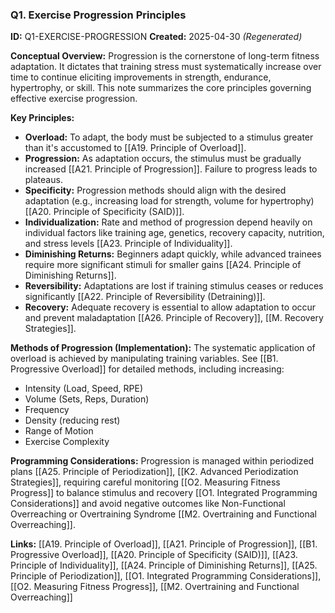 ### **Q1. Exercise Progression Principles**

**ID:** Q1-EXERCISE-PROGRESSION **Created:** 2025-04-30 _(Regenerated)_

**Conceptual Overview:** Progression is the cornerstone of long-term fitness adaptation. It dictates that training stress must systematically increase over time to continue eliciting improvements in strength, endurance, hypertrophy, or skill. This note summarizes the core principles governing effective exercise progression.

**Key Principles:**

- **Overload:** To adapt, the body must be subjected to a stimulus greater than it's accustomed to [[A19. Principle of Overload]].
- **Progression:** As adaptation occurs, the stimulus must be gradually increased [[A21. Principle of Progression]]. Failure to progress leads to plateaus.
- **Specificity:** Progression methods should align with the desired adaptation (e.g., increasing load for strength, volume for hypertrophy) [[A20. Principle of Specificity (SAID)]].
- **Individualization:** Rate and method of progression depend heavily on individual factors like training age, genetics, recovery capacity, nutrition, and stress levels [[A23. Principle of Individuality]].
- **Diminishing Returns:** Beginners adapt quickly, while advanced trainees require more significant stimuli for smaller gains [[A24. Principle of Diminishing Returns]].
- **Reversibility:** Adaptations are lost if training stimulus ceases or reduces significantly [[A22. Principle of Reversibility (Detraining)]].
- **Recovery:** Adequate recovery is essential to allow adaptation to occur and prevent maladaptation [[A26. Principle of Recovery]], [[M. Recovery Strategies]].

**Methods of Progression (Implementation):** The systematic application of overload is achieved by manipulating training variables. See [[B1. Progressive Overload]] for detailed methods, including increasing:

- Intensity (Load, Speed, RPE)
- Volume (Sets, Reps, Duration)
- Frequency
- Density (reducing rest)
- Range of Motion
- Exercise Complexity

**Programming Considerations:** Progression is managed within periodized plans [[A25. Principle of Periodization]], [[K2. Advanced Periodization Strategies]], requiring careful monitoring [[O2. Measuring Fitness Progress]] to balance stimulus and recovery [[O1. Integrated Programming Considerations]] and avoid negative outcomes like Non-Functional Overreaching or Overtraining Syndrome [[M2. Overtraining and Functional Overreaching]].

**Links:** [[A19. Principle of Overload]], [[A21. Principle of Progression]], [[B1. Progressive Overload]], [[A20. Principle of Specificity (SAID)]], [[A23. Principle of Individuality]], [[A24. Principle of Diminishing Returns]], [[A25. Principle of Periodization]], [[O1. Integrated Programming Considerations]], [[O2. Measuring Fitness Progress]], [[M2. Overtraining and Functional Overreaching]]